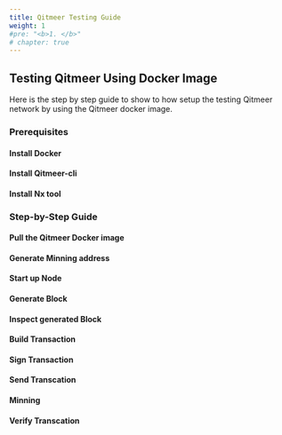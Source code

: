 ```yaml
---
title: Qitmeer Testing Guide
weight: 1
#pre: "<b>1. </b>"
# chapter: true
---
```


## Testing Qitmeer Using Docker Image

Here is the step by step guide to show to how setup the testing Qitmeer network by using the Qitmeer docker image.

### Prerequisites

#### Install Docker

#### Install Qitmeer-cli

#### Install Nx tool

### Step-by-Step Guide

#### Pull the Qitmeer Docker image

#### Generate Minning address

#### Start up Node

#### Generate Block

#### Inspect generated Block

#### Build Transaction

#### Sign Transaction

#### Send Transcation

#### Minning

#### Verify Transcation



